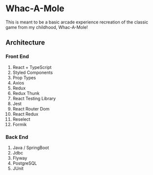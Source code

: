 # Whac-A-Mole

This is meant to be a basic arcade experience recreation of the classic game from my childhood, Whac-A-Mole!

## Architecture

### Front End

1. React + TypeScript
2. Styled Components
3. Prop Types
4. Axios
5. Redux
6. Redux Thunk
7. React Testing Library
8. Jest
9. React Router Dom
10. React Redux
11. Reselect
12. Formik

### Back End

1. Java / SpringBoot
2. Jdbc
3. Flyway
4. PostgreSQL
5. JUnit
